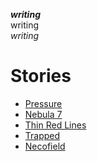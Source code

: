 ***writing***  
writing  
*writing*

# Stories

- [Pressure](s/pressure.md)
- [Nebula 7](s/nebula-7.md)
- [Thin Red Lines](s/thin-red-lines.md)
- [Trapped](s/trapped.md)
- [Necofield](s/necofield.md)